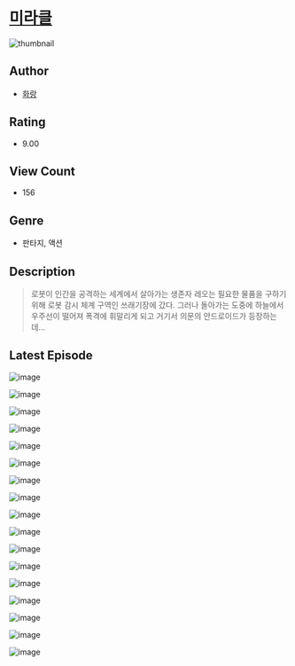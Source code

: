 # [미라클](https://comic.naver.com/challenge/list?titleId=810004)
![thumbnail](https://image-comic.pstatic.net/user_contents_data/challenge_comic/2023/05/23/327975/upload_3617346411856028464_480x623.jpeg)

## Author
- [화랑](https://comic.naver.com/artistTitle?id=327975)

## Rating
- 9.00

## View Count
- 156

## Genre
- 판타지, 액션

## Description
> 로봇이 인간을 공격하는 세계에서 살아가는 생존자 레오는 필요한 물품을 구하기 위해 로봇 감시 체계 구역인 쓰래기장에 갔다. 그러나 돌아가는 도중에 하늘에서 우주선이 떨어져 폭격에 휘말리게 되고 거기서 의문의 안드로이드가 등장하는데…


## Latest Episode
![image](https://image-comic.pstatic.net/user_contents_data/challenge_comic/2023/05/23/327975/upload_7234579120573200183.jpeg)

![image](https://image-comic.pstatic.net/user_contents_data/challenge_comic/2023/05/23/327975/upload_7162466349006141537.jpeg)

![image](https://image-comic.pstatic.net/user_contents_data/challenge_comic/2023/05/23/327975/upload_3847309263638127462.jpeg)

![image](https://image-comic.pstatic.net/user_contents_data/challenge_comic/2023/05/23/327975/upload_7377802407203451957.jpeg)

![image](https://image-comic.pstatic.net/user_contents_data/challenge_comic/2023/05/23/327975/upload_3834587726015325030.jpeg)

![image](https://image-comic.pstatic.net/user_contents_data/challenge_comic/2023/05/23/327975/upload_4051380636176691554.jpeg)

![image](https://image-comic.pstatic.net/user_contents_data/challenge_comic/2023/05/23/327975/upload_3762531234964978019.jpeg)

![image](https://image-comic.pstatic.net/user_contents_data/challenge_comic/2023/05/23/327975/upload_3834361195716109926.jpeg)

![image](https://image-comic.pstatic.net/user_contents_data/challenge_comic/2023/05/23/327975/upload_7219610198231770465.jpeg)

![image](https://image-comic.pstatic.net/user_contents_data/challenge_comic/2023/05/23/327975/upload_3775484766081594982.jpeg)

![image](https://image-comic.pstatic.net/user_contents_data/challenge_comic/2023/05/23/327975/upload_3472329614853301297.jpeg)

![image](https://image-comic.pstatic.net/user_contents_data/challenge_comic/2023/05/23/327975/upload_4049358827620284262.jpeg)

![image](https://image-comic.pstatic.net/user_contents_data/challenge_comic/2023/05/23/327975/upload_4050818747821286961.jpeg)

![image](https://image-comic.pstatic.net/user_contents_data/challenge_comic/2023/05/23/327975/upload_3775482357461050164.jpeg)

![image](https://image-comic.pstatic.net/user_contents_data/challenge_comic/2023/05/23/327975/upload_7364567804763714662.jpeg)

![image](https://image-comic.pstatic.net/user_contents_data/challenge_comic/2023/05/23/327975/upload_3761403123921609315.jpeg)

![image](https://image-comic.pstatic.net/user_contents_data/challenge_comic/2023/05/23/327975/upload_4063425781767092023.jpeg)
